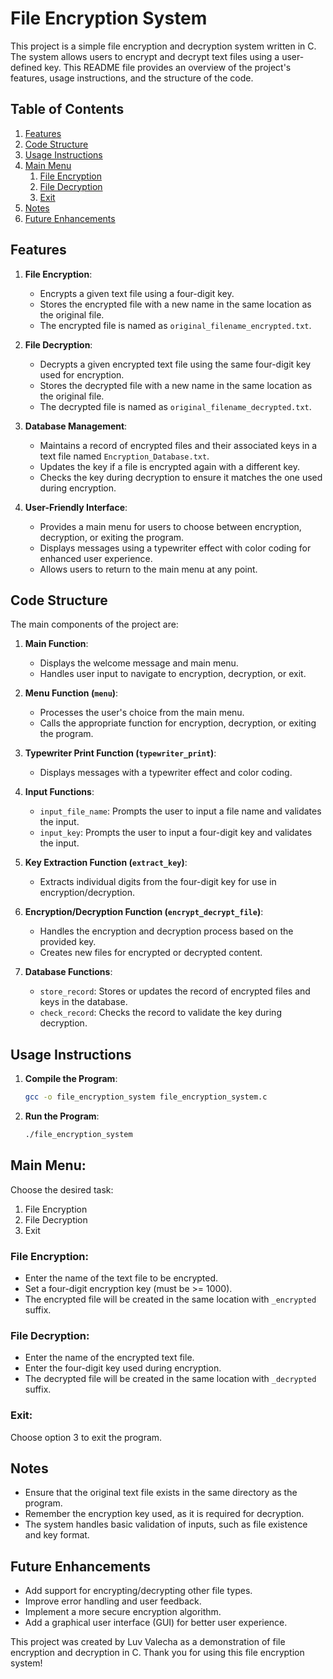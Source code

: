 # File Encryption System

This project is a simple file encryption and decryption system written in C. The system allows users to encrypt and decrypt text files using a user-defined key. This README file provides an overview of the project's features, usage instructions, and the structure of the code.

## Table of Contents

1. [Features](#features)
2. [Code Structure](#code-structure)
3. [Usage Instructions](#usage-instructions)
4. [Main Menu](#main-menu)
   1. [File Encryption](#file-encryption)
   2. [File Decryption](#file-decryption)
   3. [Exit](#exit)
5. [Notes](#notes)
6. [Future Enhancements](#future-enhancements)

## Features

1. **File Encryption**:
   - Encrypts a given text file using a four-digit key.
   - Stores the encrypted file with a new name in the same location as the original file.
   - The encrypted file is named as `original_filename_encrypted.txt`.

2. **File Decryption**:
   - Decrypts a given encrypted text file using the same four-digit key used for encryption.
   - Stores the decrypted file with a new name in the same location as the original file.
   - The decrypted file is named as `original_filename_decrypted.txt`.

3. **Database Management**:
   - Maintains a record of encrypted files and their associated keys in a text file named `Encryption_Database.txt`.
   - Updates the key if a file is encrypted again with a different key.
   - Checks the key during decryption to ensure it matches the one used during encryption.

4. **User-Friendly Interface**:
   - Provides a main menu for users to choose between encryption, decryption, or exiting the program.
   - Displays messages using a typewriter effect with color coding for enhanced user experience.
   - Allows users to return to the main menu at any point.

## Code Structure

The main components of the project are:

1. **Main Function**:
   - Displays the welcome message and main menu.
   - Handles user input to navigate to encryption, decryption, or exit.

2. **Menu Function (`menu`)**:
   - Processes the user's choice from the main menu.
   - Calls the appropriate function for encryption, decryption, or exiting the program.

3. **Typewriter Print Function (`typewriter_print`)**:
   - Displays messages with a typewriter effect and color coding.

4. **Input Functions**:
   - `input_file_name`: Prompts the user to input a file name and validates the input.
   - `input_key`: Prompts the user to input a four-digit key and validates the input.

5. **Key Extraction Function (`extract_key`)**:
   - Extracts individual digits from the four-digit key for use in encryption/decryption.

6. **Encryption/Decryption Function (`encrypt_decrypt_file`)**:
   - Handles the encryption and decryption process based on the provided key.
   - Creates new files for encrypted or decrypted content.

7. **Database Functions**:
   - `store_record`: Stores or updates the record of encrypted files and keys in the database.
   - `check_record`: Checks the record to validate the key during decryption.

## Usage Instructions

1. **Compile the Program**:
   ```bash
   gcc -o file_encryption_system file_encryption_system.c

2. **Run the Program**:
   ```bash
   ./file_encryption_system

## Main Menu:

Choose the desired task:
1. File Encryption
2. File Decryption
3. Exit

### File Encryption:

- Enter the name of the text file to be encrypted.
- Set a four-digit encryption key (must be >= 1000).
- The encrypted file will be created in the same location with `_encrypted` suffix.

### File Decryption:

- Enter the name of the encrypted text file.
- Enter the four-digit key used during encryption.
- The decrypted file will be created in the same location with `_decrypted` suffix.

### Exit:

Choose option 3 to exit the program.

## Notes

- Ensure that the original text file exists in the same directory as the program.
- Remember the encryption key used, as it is required for decryption.
- The system handles basic validation of inputs, such as file existence and key format.

## Future Enhancements

- Add support for encrypting/decrypting other file types.
- Improve error handling and user feedback.
- Implement a more secure encryption algorithm.
- Add a graphical user interface (GUI) for better user experience.

This project was created by Luv Valecha as a demonstration of file encryption and decryption in C. Thank you for using this file encryption system!

